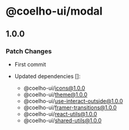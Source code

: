 # @coelho-ui/modal

## 1.0.0

### Patch Changes

- First commit

- Updated dependencies []:
  - @coelho-ui/icons@1.0.0
  - @coelho-ui/theme@1.0.0
  - @coelho-ui/use-interact-outside@1.0.0
  - @coelho-ui/framer-transitions@1.0.0
  - @coelho-ui/react-utils@1.0.0
  - @coelho-ui/shared-utils@1.0.0
